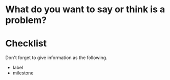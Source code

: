# What do you want to say or think is a problem?


# Checklist
Don't forget to give information as the following.

- label
- milestone
